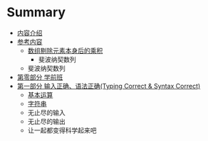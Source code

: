 # Summary

* [内容介绍](README.md)
* [参考内容](reference.md)
   * [数组剔除元素本身后的乘积](LintCode-Python-Solution/ProductOfArrayExcludeItself.md)
       * 斐波纳契数列
   * 斐波纳契数列
* [第零部分 学前班](chapter0/chapter0content.md)
* [第一部分 输入正确、语法正确(Typing Correct & Syntax Correct)](chapter1/README.md)
   * [基本运算](chapter1/calculate_1.md)
   * [字符串](chapter1/string_1.md)
   * 无止尽的输入
   * 无止尽的输出
   * 让一起都变得科学起来吧

